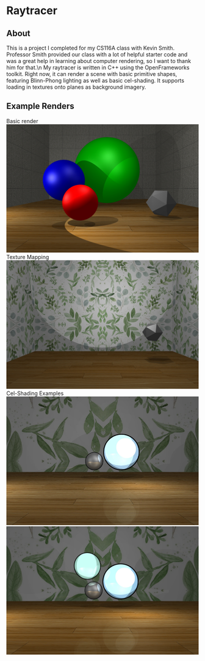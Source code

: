# Raytracer
## About
This is a project I completed for my CS116A class with Kevin Smith. Professor Smith provided our class with a lot of helpful starter code and was a great help in learning about computer rendering, so I want to thank him for that.\n
My raytracer is written in C++ using the OpenFrameworks toolkit. Right now, it can render a scene with basic primitive shapes, featuring Blinn-Phong lighting as well as basic cel-shading. It supports loading in textures onto planes as background imagery.

## Example Renders
Basic render
![Img1](images/basicrender.jpg)
Texture Mapping
![Img2](images/texture.jpg)
Cel-Shading Examples
![Img3](images/render_toon.png)
![Img4](images/render_multspheres.jpg)
